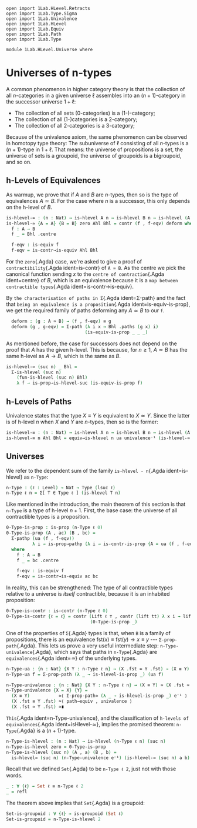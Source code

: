 ```
open import 1Lab.HLevel.Retracts
open import 1Lab.Type.Sigma
open import 1Lab.Univalence
open import 1Lab.HLevel
open import 1Lab.Equiv
open import 1Lab.Path
open import 1Lab.Type

module 1Lab.HLevel.Universe where
```

<!--
```
private variable
  ℓ : Level
  A B C : Type ℓ
```
-->

# Universes of n-types

A common phenomenon in higher category theory is that the collection of
all $n$-categories in a given universe $\ell$ assembles into an
$(n+1)$-category in the successor universe $1+\ell$:

* The collection of all sets (0-categories) is a (1-)-category;
* The collection of all (1-)categories is a 2-category;
* The collection of all 2-categories is a 3-category;

Because of the univalence axiom, the same phenomenon can be observed in
homotopy type theory: The subuniverse of $\ell$ consisting of all
$n$-types is a $(n+1)$-type in $1+\ell$. That means: the universe of
propositions is a set, the universe of sets is a groupoid, the universe
of groupoids is a bigroupoid, and so on.

## h-Levels of Equivalences

As warmup, we prove that if $A$ and $B$ are $n$-types, then so is the
type of equivalences $A \simeq B$. For the case where $n$ is a
successor, this only depends on the h-level of $B$.

```agda
is-hlevel-≃ : (n : Nat) → is-hlevel A n → is-hlevel B n → is-hlevel (A ≃ B) n
is-hlevel-≃ {A = A} {B = B} zero Ahl Bhl = contr (f , f-eqv) deform where
  f : A → B
  f _ = Bhl .centre

  f-eqv : is-equiv f
  f-eqv = is-contr→is-equiv Ahl Bhl
```

For the `zero`{.Agda} case, we're asked to give a proof of
`contractibility`{.Agda ident=is-contr} of `A ≃ B`. As the centre we pick
the canonical function sending $x$ to the `centre of contraction`{.Agda
ident=centre} of $B$, which is an equivalence because it is a
`map between contractible types`{.Agda ident=is-contr→is-equiv}.

By `the characterisation of paths in Σ`{.Agda ident=Σ-path} and the fact
that `being an equivalence is a proposition`{.Agda
ident=is-equiv-is-prop}, we get the required family of paths deforming any
$A \simeq B$ to our `f`.

```agda
  deform : (g : A ≃ B) → (f , f-eqv) ≡ g
  deform (g , g-eqv) = Σ-path (λ i x → Bhl .paths (g x) i)
                              (is-equiv-is-prop _ _ _)
```

As mentioned before, the case for successors does not depend on the
proof that $A$ has the given h-level. This is because, for $n \ge 1$, $A
\simeq B$ has the same h-level as $A \to B$, which is the same as $B$.

```agda
is-hlevel-≃ (suc n) _ Bhl =
  Σ-is-hlevel (suc n)
    (fun-is-hlevel (suc n) Bhl)
    λ f → is-prop→is-hlevel-suc (is-equiv-is-prop f)
```

## h-Levels of Paths

Univalence states that the type $X ≡ Y$ is equivalent to $X \simeq Y$.
Since the latter is of h-level $n$ when $X$ and $Y$ are $n$-types, then
so is the former:

```agda
is-hlevel-≡ : (n : Nat) → is-hlevel A n → is-hlevel B n → is-hlevel (A ≡ B) n
is-hlevel-≡ n Ahl Bhl = equiv→is-hlevel n ua univalence⁻¹ (is-hlevel-≃ n Ahl Bhl)
```

## Universes

We refer to the dependent sum of the family `is-hlevel - n`{.Agda
ident=is-hlevel} as `n-Type`:

```agda
n-Type : (ℓ : Level) → Nat → Type (lsuc ℓ)
n-Type ℓ n = Σ[ T ∈ Type ℓ ] (is-hlevel T n)
```

Like mentioned in the introduction, the main theorem of this section is
that `n-Type` is a type of h-level $n+1$. First, the base case: the
universe of all contractible types is a proposition.

```agda
0-Type-is-prop : is-prop (n-Type ℓ 0)
0-Type-is-prop (A , ac) (B , bc) =
  Σ-pathp (ua (f , f-eqv))
          λ i → is-prop→pathp (λ i → is-contr-is-prop {A = ua (f , f-eqv) i}) ac bc i
  where
    f : A → B
    f _ = bc .centre

    f-eqv : is-equiv f
    f-eqv = is-contr→is-equiv ac bc
```

In reality, this can be strengthened: The type of all contractible types
relative to a universe is _itself_ contractible, because it is an
inhabited proposition:

```agda
0-Type-is-contr : is-contr (n-Type ℓ 0)
0-Type-is-contr {ℓ = ℓ} = contr (Lift ℓ ⊤ , contr (lift tt) λ x i → lift tt)
                                (0-Type-is-prop _)
```

One of the properties of `Σ`{.Agda} types is that, when `B` is a family
of propositions, there is an equivalence $\mathrm{fst}(x) \equiv
\mathrm{fst}(y) \to x \equiv y$ --- `Σ-prop-path`{.Agda}. This lets us prove a
very useful intermediate step: `n-Type-univalence`{.Agda}, which says
that paths in `n-Type`{.Agda} are `equivalences`{.Agda ident=_≃_} of the
underlying types.

```agda
n-Type-ua : {n : Nat} {X Y : n-Type ℓ n} → (X .fst ≃ Y .fst) → (X ≡ Y)
n-Type-ua f = Σ-prop-path (λ _ → is-hlevel-is-prop _) (ua f)

n-Type-univalence : {n : Nat} {X Y : n-Type ℓ n} → (X ≡ Y) ≃ (X .fst ≃ Y .fst)
n-Type-univalence {X = X} {Y} =
  (X ≡ Y)           ≃⟨ Σ-prop-path≃ (λ _ → is-hlevel-is-prop _) e⁻¹ ⟩
  (X .fst ≡ Y .fst) ≃⟨ path→equiv , univalence ⟩
  (X .fst ≃ Y .fst) ≃∎
```

`This`{.Agda ident=n-Type-univalence}, and the classification of
`h-levels of equivalences`{.Agda ident=isHlevel-≃}, implies the promised
theorem: `n-Type`{.Agda} is a $(n+1)$-type.

```agda
n-Type-is-hlevel : (n : Nat) → is-hlevel (n-Type ℓ n) (suc n)
n-Type-is-hlevel zero = 0-Type-is-prop
n-Type-is-hlevel (suc n) (A , a) (B , b) =
  is-hlevel≃ (suc n) (n-Type-univalence e⁻¹) (is-hlevel-≃ (suc n) a b)
```

Recall that we defined `Set`{.Agda} to be `n-Type ℓ 2`, just not with
those words.

```agda
_ : ∀ {ℓ} → Set ℓ ≡ n-Type ℓ 2
_ = refl
```

The theorem above implies that `Set`{.Agda} is a groupoid:

```agda
Set-is-groupoid : ∀ {ℓ} → is-groupoid (Set ℓ)
Set-is-groupoid = n-Type-is-hlevel 2
```
